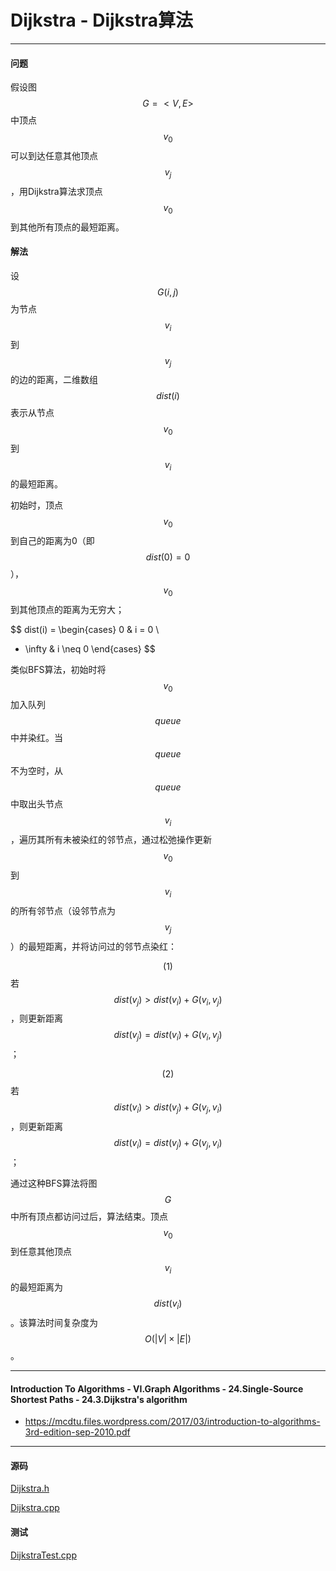 <script type="text/javascript" src="https://cdnjs.cloudflare.com/ajax/libs/mathjax/2.7.1/MathJax.js?config=TeX-AMS-MML_HTMLorMML"></script>

# Dijkstra - Dijkstra算法

--------

#### 问题

假设图$$ G = <V, E> $$中顶点$$ v_0 $$可以到达任意其他顶点$$ v_j $$，用Dijkstra算法求顶点$$ v_0 $$到其他所有顶点的最短距离。

#### 解法

设$$ G(i, j) $$为节点$$ v_i $$到$$ v_j $$的边的距离，二维数组$$ dist(i) $$表示从节点$$ v_0 $$到$$ v_i $$的最短距离。

初始时，顶点$$ v_0 $$到自己的距离为0（即$$ dist(0) = 0 $$），$$ v_0 $$到其他顶点的距离为无穷大；

$$
dist(i) =
\begin{cases}
0                   &   i = 0       \\
+ \infty            &   i \neq 0
\end{cases}
$$

类似BFS算法，初始时将$$ v_0 $$加入队列$$ queue $$中并染红。当$$ queue $$不为空时，从$$ queue $$中取出头节点$$ v_i $$，遍历其所有未被染红的邻节点，通过松弛操作更新$$ v_0 $$到$$ v_i $$的所有邻节点（设邻节点为$$ v_j $$）的最短距离，并将访问过的邻节点染红：

$$ (1) $$ 若$$ dist(v_j) \gt dist(v_i) + G(v_i, v_j) $$，则更新距离$$ dist(v_j) = dist(v_i) + G(v_i, v_j) $$；

$$ (2) $$ 若$$ dist(v_i) \gt dist(v_j) + G(v_j, v_i) $$，则更新距离$$ dist(v_i) = dist(v_j) + G(v_j, v_i) $$；

通过这种BFS算法将图$$ G $$中所有顶点都访问过后，算法结束。顶点$$ v_0 $$到任意其他顶点$$ v_i $$的最短距离为$$ dist(v_i) $$。该算法时间复杂度为$$ O(|V| \times |E|) $$。

--------

#### Introduction To Algorithms - VI.Graph Algorithms - 24.Single-Source Shortest Paths - 24.3.Dijkstra's algorithm

* https://mcdtu.files.wordpress.com/2017/03/introduction-to-algorithms-3rd-edition-sep-2010.pdf


--------

#### 源码

[Dijkstra.h](https://github.com/linrongbin16/Way-to-Algorithm/blob/master/src/GraphTheory/MinimumSpanningTree/Dijkstra.h)

[Dijkstra.cpp](https://github.com/linrongbin16/Way-to-Algorithm/blob/master/src/GraphTheory/MinimumSpanningTree/Dijkstra.cpp)

#### 测试

[DijkstraTest.cpp](https://github.com/linrongbin16/Way-to-Algorithm/blob/master/src/GraphTheory/MinimumSpanningTree/DijkstraTest.cpp)
